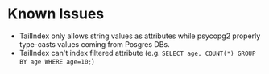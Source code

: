 # Known Issues
 - TailIndex only allows string values as attributes while psycopg2 properly
   type-casts values coming from Posgres DBs.
 - TailIndex can't index filtered attribute (e.g. `SELECT age, COUNT(*) GROUP BY age WHERE age=10;`)
